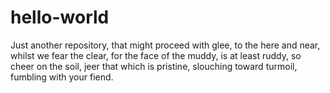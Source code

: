 # hello-world
Just another repository,
that might proceed with glee,
to the here and near,
whilst we fear the clear,
for the face of the muddy,
is at least ruddy,
so cheer on the soil,
jeer that which is pristine,
slouching toward turmoil,
fumbling with your fiend.
